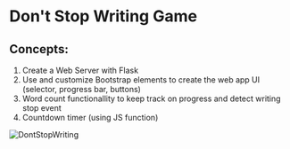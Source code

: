 # Don't Stop Writing Game

## Concepts:

1. Create a Web Server with Flask
2. Use and customize Bootstrap elements to create the web app UI (selector, progress bar, buttons)
3. Word count functionallity to keep track on progress and detect writing stop event
4. Countdown timer (using JS function)



![DontStopWriting](https://user-images.githubusercontent.com/97305160/223145542-8ef75245-0622-4770-9c6a-6a9c8f1c7f50.gif)
